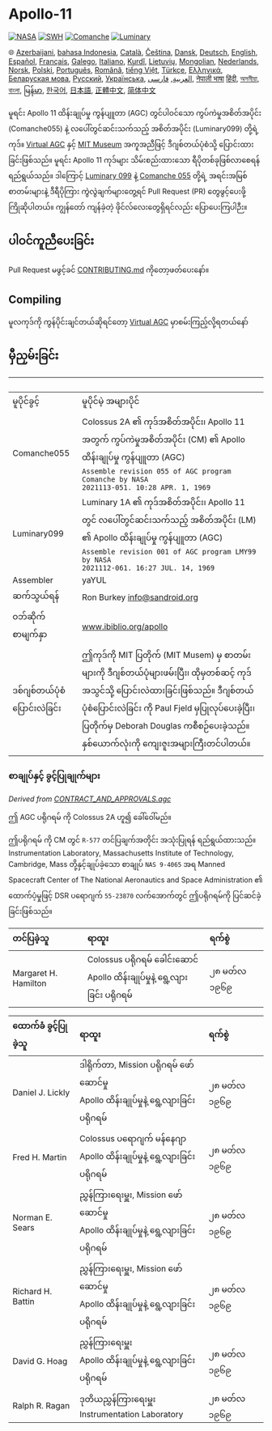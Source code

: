 # Apollo-11

[![NASA][1]][2]
[![SWH]][SWH_URL]
[![Comanche]][ComancheMilestone]
[![Luminary]][LuminaryMilestone]

🌐
[Azerbaijani][AZ],
[bahasa Indonesia][ID],
[Català][CA],
[Čeština][CZ],
[Dansk][DA],
[Deutsch][DE],
[English][EN],
[Español][ES],
[Français][FR],
[Galego][GL],
[Italiano][IT],
[Kurdî][KU],
[Lietuvių][LT],
[Mongolian][MN],
[Nederlands][NL],
[Norsk][NO],
[Polski][PL],
[Português][PT_BR],
[Română][RO],
[tiếng Việt][VI],
[Türkçe][TR],
[Ελληνικά][GR],
[Беларуская мова][BE],
[Русский][RU],
[Українська][UK],
[العربية][AR],
[فارسی][FA],
[नेपाली भाषा][NE]
[हिंदी][HI_IN],
[অসমীয়া][AS_IN],
[বাংলা][BD_BN],
[မြန်မာ][MM],
[한국어][KO_KR],
[日本語][JA],
[正體中文][ZH_TW],
[简体中文][ZH_CN]

[AR]:README.ar.md
[AS_IN]:README.as_in.md
[AZ]:README.az.md
[BD_BN]:README.bd_bn.md
[BE]:README.be.md
[CA]:README.ca.md
[CZ]:README.cz.md
[DA]:README.da.md
[DE]:README.de.md
[EN]:../README.md
[ES]:README.es.md
[FA]:README.fa.md
[FR]:README.fr.md
[GL]:README.gl.md
[GR]:README.gr.md
[HI_IN]:README.hi_in.md
[ID]:README.id.md
[IT]:README.it.md
[JA]:README.ja.md
[KO_KR]:README.ko_kr.md
[KU]:README.ku.md
[LT]:README.lt.md
[MM]:README.mm.md
[MN]:README.mn.md
[NE]:README.ne.md
[NL]:README.nl.md
[NO]:README.no.md
[PL]:README.pl.md
[PT_BR]:README.pt_br.md
[RO]:README.ro.md
[RU]:README.ru.md
[TR]:README.tr.md
[UK]:README.ua.md
[VI]:README.vi.md
[ZH_CN]:README.zh_cn.md
[ZH_TW]:README.zh_tw.md

မူရင်း Apollo 11​​ ထိန်းချုပ်မှု ကွန်ပျူတာ (AGC) တွင်ပါဝင်သော ကွပ်ကဲမှုအစိတ်အပိုင်း (Comanche055) နဲ့ လပေါ်တွင်ဆင်းသက်သည့် အစိတ်အပိုင်း (Luminary099) တို့ရဲ့ ကုဒ်။ [Virtual AGC][3] နှင့် [MIT Museum][4] အကူအညီဖြင့် ဒီဂျစ်တယ်ပုံစံသို့ ပြောင်းထားခြင်းဖြစ်သည်။​ မူရင်း Apollo 11 ကုဒ်များ သိမ်းစည်းထားသော ရီပိုတစ်ခုဖြစ်လာစေရန်ရည်ရွယ်သည်။ ဒါကြောင့် [Luminary 099][5] နဲ့ [Comanche 055][6] တို့ရဲ့ အရင်းအမြစ်စာတမ်းများနဲ့ ဒီရီပိုကြား ကွဲလွဲချက်များတွေ့ရင် Pull Request (PR) တွေဖွင့်ပေးဖို့ ကြိုဆိုပါတယ်။ ကျွန်တော် ကျန်ခဲ့တဲ့ ဖိုင်လ်လေးတွေရှိရင်လည်း ပြောပေးကြပါဉီး။

## ပါဝင်ကူညီပေးခြင်း

Pull Request မဖွင့်ခင် [CONTRIBUTING.md][7] ကိုတော့ဖတ်ပေးနော်။

## Compiling

မူလကုဒ်ကို ကွန်ပိုင်းချင်တယ်ဆိုရင်တော့ [Virtual AGC][8] မှာစမ်းကြည့်လို့ရတယ်နော်

## မှီညှမ်းခြင်း

&nbsp;              | &nbsp;
:------------------ | :-----
မူပိုင်ခွင့်               | မူပိုင်မဲ့ အများပိုင်
Comanche055         | Colossus 2A ၏ ကုဒ်အစိတ်အပိုင်း၊ Apollo 11 အတွက် ကွပ်ကဲမှုအစိတ်အပိုင်း (CM) ၏ Apollo ထိန်းချုပ်မှု ကွန်ပျူတာ (AGC)<br>`Assemble revision 055 of AGC program Comanche by NASA`<br>`2021113-051. 10:28 APR. 1, 1969`
Luminary099         | Luminary 1A ၏ ကုဒ်အစိတ်အပိုင်း၊ Apollo 11 တွင် လပေါ်တွင်ဆင်းသက်သည့် အစိတ်အပိုင်း (LM) ၏ Apollo ထိန်းချုပ်မှု ကွန်ပျူတာ (AGC)<br>`Assemble revision 001 of AGC program LMY99 by NASA`<br>`2021112-061. 16:27 JUL. 14, 1969`
Assembler           | yaYUL
ဆက်သွယ်ရန်           | Ron Burkey <info@sandroid.org>
ဝဘ်ဆိုက်စာမျက်နှာ       | www.ibiblio.org/apollo
ဒစ်ဂျစ်တယ်ပုံစံပြောင်းလဲခြင်း | ဤကုဒ်ကို MIT ပြတိုက် (MIT Musem) မှ စာတမ်းများကို ဒီဂျစ်တယ်ပုံများဖမ်းပြီး၊ ထိုမှတစ်ဆင့် ကုဒ်အသွင်သို့ ပြောင်းလဲထားခြင်းဖြစ်သည်။ ဒီဂျစ်တယ်ပုံစံပြောင်းလဲခြင်း ကို Paul Fjeld မှပြုလုပ်ပေးခဲ့ပြီး၊ ပြတိုက်မှ Deborah Douglas ကစီစဉ်ပေးခဲ့သည်။ နှစ်ယောက်လုံးကို ကျေးဇူးအများကြီးတင်ပါတယ်။

### စာချုပ်နှင့် ခွင့်ပြုချုက်များ

*Derived from [CONTRACT_AND_APPROVALS.agc]*

ဤ AGC ပရိုဂရမ် ကို Colossus 2A ဟူ၍ ခေါ်ဝေါ်မည်။

ဤပရိုဂရမ် ကို CM တွင် `R-577` တင်ပြချက်အတိုင်း အသုံးပြုရန် ရည်ရွယ်ထားသည်။ Instrumentation Laboratory, Massachusetts Institute of Technology, Cambridge, Mass တို့နှင့်ချုပ်ခဲ့သော စာချုပ်  `NAS 9-4065` အရ Manned Spacecraft Center of The National Aeronautics and Space Administration ၏ ထောက်ပံ့မှုဖြင့် DSR ပရောဂျက် `55-23870` လက်အောက်တွင် ဤပရိုဂရမ်ကို  ပြင်ဆင်ခဲ့ခြင်းဖြစ်သည်။

တင်ပြခဲ့သူ              | ရာထူး | ရက်စွဲ
:------------------- | :--- | :---
Margaret H. Hamilton | Colossus ပရိုဂရမ် ခေါင်းဆောင် <br>Apollo ထိန်းချုပ်မှုနဲ့ ရွေ့လျားခြင်း ပရိုဂရမ် | ၂၈ မတ်လ ၁၉၆၉

ထောက်ခံ ခွင့်ပြုခဲ့သူ     | ရာထူး | ရက်စွဲ
:---------------- | :--- | :---
Daniel J. Lickly  | ဒါရိုက်တာ, Mission ပရိုဂရမ် ဖော်ဆောင်မှု<br>Apollo ထိန်းချုပ်မှုနဲ့ ရွေ့လျားခြင်း ပရိုဂရမ် | ၂၈ မတ်လ ၁၉၆၉
Fred H. Martin    | Colossus ပရောဂျက် မန်နေဂျာ<br>Apollo ထိန်းချုပ်မှုနဲ့ ရွေ့လျားခြင်း ပရိုဂရမ် | ၂၈ မတ်လ ၁၉၆၉
Norman E. Sears   | ညွှန်ကြားရေးမှူး, Mission ဖော်ဆောင်မှု<br>Apollo ထိန်းချုပ်မှုနဲ့ ရွေ့လျားခြင်း ပရိုဂရမ် | ၂၈ မတ်လ ၁၉၆၉
Richard H. Battin | ညွှန်ကြားရေးမှူး, Mission ဖော်ဆောင်မှု<br>Apollo ထိန်းချုပ်မှုနဲ့ ရွေ့လျားခြင်း ပရိုဂရမ် | ၂၈ မတ်လ ၁၉၆၉
David G. Hoag     | ညွှန်ကြားရေးမှူး<br>Apollo ထိန်းချုပ်မှုနဲ့ ရွေ့လျားခြင်း ပရိုဂရမ် | ၂၈ မတ်လ ၁၉၆၉
Ralph R. Ragan    | ဒုတိယညွှန်ကြားရေးမှူး<br>Instrumentation Laboratory | ၂၈ မတ်လ ၁၉၆၉

[CONTRACT_AND_APPROVALS.agc]:https://github.com/chrislgarry/Apollo-11/blob/master/Comanche055/CONTRACT_AND_APPROVALS.agc
[1]:https://flat.badgen.net/badge/NASA/Mission%20Overview/0B3D91
[2]:https://www.nasa.gov/mission_pages/apollo/missions/apollo11.html
[3]:http://www.ibiblio.org/apollo/
[4]:http://web.mit.edu/museum/
[5]:http://www.ibiblio.org/apollo/ScansForConversion/Luminary099/
[6]:http://www.ibiblio.org/apollo/ScansForConversion/Comanche055/
[7]:https://github.com/chrislgarry/Apollo-11/blob/master/CONTRIBUTING.md
[8]:https://github.com/rburkey2005/virtualagc
[SWH]:https://flat.badgen.net/badge/Software%20Heritage/Archive/0B3D91
[SWH_URL]:https://archive.softwareheritage.org/browse/origin/https://github.com/chrislgarry/Apollo-11/
[Comanche]:https://flat.badgen.net/github/milestones/chrislgarry/Apollo-11/1
[ComancheMilestone]:https://github.com/chrislgarry/Apollo-11/milestone/1
[Luminary]:https://flat.badgen.net/github/milestones/chrislgarry/Apollo-11/2
[LuminaryMilestone]:https://github.com/chrislgarry/Apollo-11/milestone/2
